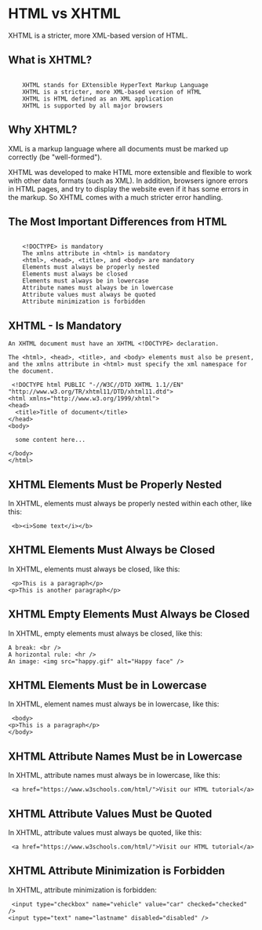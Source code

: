 # HTML vs XHTML

XHTML is a stricter, more XML-based version of HTML.

## What is XHTML?
```

    XHTML stands for EXtensible HyperText Markup Language
    XHTML is a stricter, more XML-based version of HTML
    XHTML is HTML defined as an XML application
    XHTML is supported by all major browsers

```

## Why XHTML?
XML is a markup language where all documents must be marked up correctly (be "well-formed").

XHTML was developed to make HTML more extensible and flexible to work with other data formats (such as XML). In addition, browsers ignore errors in HTML pages, and try to display the website even if it has some errors in the markup. So XHTML comes with a much stricter error handling.

## The Most Important Differences from HTML
```

    <!DOCTYPE> is mandatory
    The xmlns attribute in <html> is mandatory
    <html>, <head>, <title>, and <body> are mandatory
    Elements must always be properly nested
    Elements must always be closed
    Elements must always be in lowercase
    Attribute names must always be in lowercase
    Attribute values must always be quoted
    Attribute minimization is forbidden

```

## XHTML - <!DOCTYPE ....> Is Mandatory
```
An XHTML document must have an XHTML <!DOCTYPE> declaration.

The <html>, <head>, <title>, and <body> elements must also be present, and the xmlns attribute in <html> must specify the xml namespace for the document.
```

```xhtml
 <!DOCTYPE html PUBLIC "-//W3C//DTD XHTML 1.1//EN"
"http://www.w3.org/TR/xhtml11/DTD/xhtml11.dtd">
<html xmlns="http://www.w3.org/1999/xhtml">
<head>
  <title>Title of document</title>
</head>
<body>

  some content here...

</body>
</html> 
```

## XHTML Elements Must be Properly Nested
In XHTML, elements must always be properly nested within each other, like this:

```xhtml
 <b><i>Some text</i></b> 
```

## XHTML Elements Must Always be Closed
In XHTML, elements must always be closed, like this:
```xhtml
 <p>This is a paragraph</p>
<p>This is another paragraph</p> 
```

## XHTML Empty Elements Must Always be Closed
In XHTML, empty elements must always be closed, like this:
```xhtml
A break: <br />
A horizontal rule: <hr />
An image: <img src="happy.gif" alt="Happy face" />
```

## XHTML Elements Must be in Lowercase
In XHTML, element names must always be in lowercase, like this:
```xhtml
 <body>
<p>This is a paragraph</p>
</body> 
```

## XHTML Attribute Names Must be in Lowercase
In XHTML, attribute names must always be in lowercase, like this:
```xhtml
 <a href="https://www.w3schools.com/html/">Visit our HTML tutorial</a> 
```

## XHTML Attribute Values Must be Quoted
In XHTML, attribute values must always be quoted, like this:
```xhtml
 <a href="https://www.w3schools.com/html/">Visit our HTML tutorial</a> 
```

## XHTML Attribute Minimization is Forbidden
In XHTML, attribute minimization is forbidden:
```xhtml
 <input type="checkbox" name="vehicle" value="car" checked="checked" />
<input type="text" name="lastname" disabled="disabled" /> 
```

